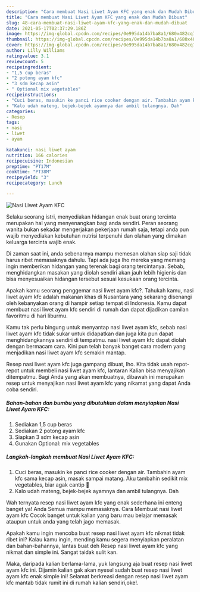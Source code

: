 ```yaml
---
description: "Cara membuat Nasi Liwet Ayam KFC yang enak dan Mudah Dibuat"
title: "Cara membuat Nasi Liwet Ayam KFC yang enak dan Mudah Dibuat"
slug: 48-cara-membuat-nasi-liwet-ayam-kfc-yang-enak-dan-mudah-dibuat
date: 2021-05-17T02:37:29.186Z
image: https://img-global.cpcdn.com/recipes/0e995da14b7ba8a1/680x482cq70/nasi-liwet-ayam-kfc-foto-resep-utama.jpg
thumbnail: https://img-global.cpcdn.com/recipes/0e995da14b7ba8a1/680x482cq70/nasi-liwet-ayam-kfc-foto-resep-utama.jpg
cover: https://img-global.cpcdn.com/recipes/0e995da14b7ba8a1/680x482cq70/nasi-liwet-ayam-kfc-foto-resep-utama.jpg
author: Lilly Williams
ratingvalue: 3.1
reviewcount: 5
recipeingredient:
- "1,5 cup beras"
- "2 potong ayam kfc"
- "3 sdm kecap asin"
- " Optional mix vegetables"
recipeinstructions:
- "Cuci beras, masukin ke panci rice cooker dengan air. Tambahin ayam kfc sama kecap asin, masak sampai matang. Aku tambahin sedikit mix vegetables, biar agak cantip 🌈"
- "Kalo udah mateng, bejek-bejek ayamnya dan ambil tulangnya. Dah"
categories:
- Resep
tags:
- nasi
- liwet
- ayam

katakunci: nasi liwet ayam 
nutrition: 166 calories
recipecuisine: Indonesian
preptime: "PT17M"
cooktime: "PT38M"
recipeyield: "3"
recipecategory: Lunch

---
```



![Nasi Liwet Ayam KFC](https://img-global.cpcdn.com/recipes/0e995da14b7ba8a1/680x482cq70/nasi-liwet-ayam-kfc-foto-resep-utama.jpg)

Selaku seorang istri, menyediakan hidangan enak buat orang tercinta merupakan hal yang menyenangkan bagi anda sendiri. Peran seorang  wanita bukan sekadar mengerjakan pekerjaan rumah saja, tetapi anda pun wajib menyediakan kebutuhan nutrisi terpenuhi dan olahan yang dimakan keluarga tercinta wajib enak.

Di zaman  saat ini, anda sebenarnya mampu memesan olahan siap saji tidak harus ribet memasaknya dahulu. Tapi ada juga lho mereka yang memang ingin memberikan hidangan yang terenak bagi orang tercintanya. Sebab, menghidangkan masakan yang diolah sendiri akan jauh lebih higienis dan bisa menyesuaikan hidangan tersebut sesuai kesukaan orang tercinta. 



Apakah kamu seorang penggemar nasi liwet ayam kfc?. Tahukah kamu, nasi liwet ayam kfc adalah makanan khas di Nusantara yang sekarang disenangi oleh kebanyakan orang di hampir setiap tempat di Indonesia. Kamu dapat membuat nasi liwet ayam kfc sendiri di rumah dan dapat dijadikan camilan favoritmu di hari liburmu.

Kamu tak perlu bingung untuk menyantap nasi liwet ayam kfc, sebab nasi liwet ayam kfc tidak sukar untuk didapatkan dan juga kita pun dapat menghidangkannya sendiri di tempatmu. nasi liwet ayam kfc dapat diolah dengan bermacam cara. Kini pun telah banyak banget cara modern yang menjadikan nasi liwet ayam kfc semakin mantap.

Resep nasi liwet ayam kfc juga gampang dibuat, lho. Kita tidak usah repot-repot untuk membeli nasi liwet ayam kfc, lantaran Kalian bisa menyajikan ditempatmu. Bagi Anda yang akan membuatnya, dibawah ini merupakan resep untuk menyajikan nasi liwet ayam kfc yang nikamat yang dapat Anda coba sendiri.

<!--inarticleads1-->

##### Bahan-bahan dan bumbu yang dibutuhkan dalam menyiapkan Nasi Liwet Ayam KFC:

1. Sediakan 1,5 cup beras
1. Sediakan 2 potong ayam kfc
1. Siapkan 3 sdm kecap asin
1. Gunakan  Optional: mix vegetables




<!--inarticleads2-->

##### Langkah-langkah membuat Nasi Liwet Ayam KFC:

1. Cuci beras, masukin ke panci rice cooker dengan air. Tambahin ayam kfc sama kecap asin, masak sampai matang. Aku tambahin sedikit mix vegetables, biar agak cantip 🌈
1. Kalo udah mateng, bejek-bejek ayamnya dan ambil tulangnya. Dah




Wah ternyata resep nasi liwet ayam kfc yang enak sederhana ini enteng banget ya! Anda Semua mampu memasaknya. Cara Membuat nasi liwet ayam kfc Cocok banget untuk kalian yang baru mau belajar memasak ataupun untuk anda yang telah jago memasak.

Apakah kamu ingin mencoba buat resep nasi liwet ayam kfc nikmat tidak ribet ini? Kalau kamu ingin, mending kamu segera menyiapkan peralatan dan bahan-bahannya, lantas buat deh Resep nasi liwet ayam kfc yang nikmat dan simple ini. Sangat taidak sulit kan. 

Maka, daripada kalian berlama-lama, yuk langsung aja buat resep nasi liwet ayam kfc ini. Dijamin kalian gak akan nyesel sudah buat resep nasi liwet ayam kfc enak simple ini! Selamat berkreasi dengan resep nasi liwet ayam kfc mantab tidak rumit ini di rumah kalian sendiri,oke!.

